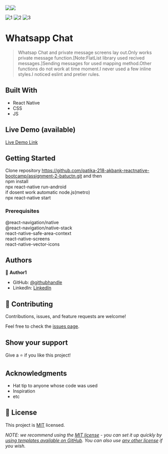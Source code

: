 
![](https://img.shields.io/badge/-ReactNative-blue)![](https://img.shields.io/badge/-JavaScript-yellow)

![1](https://user-images.githubusercontent.com/96943978/186977590-ac3f7ced-d191-4855-bb44-059bdd55bf9f.png)
![2](https://user-images.githubusercontent.com/96943978/186977613-7b2288ab-8c2b-415a-a8c9-9e99cdc1438f.PNG)
![3](https://user-images.githubusercontent.com/96943978/186977666-82d8d952-2611-40cf-81bb-5abc6da69800.PNG)


# Whatsapp Chat

> Whatsap Chat and private message screens lay out.Only works private message function.[Note:FlatList library used recived messages.]Sending messages for used mapping method.Other functions do not work at time moment.I never used a few inline styles.I noticed eslint and pretier rules.


## Built With

- React Native
- CSS
- JS

## Live Demo (available)

[Live Demo Link](https://user-images.githubusercontent.com/96943978/186978912-ef92f987-9ece-409a-912d-aa3b7c04cdb1.mp4)


## Getting Started
Clone repository  https://github.com/patika-218-akbank-reactnative-bootcamp/assignment-2-batuctn.git and then
<br/>
npm install 
<br/>
npx react-native run-android
<br/>
if dosent work automatic node.js(metro)
<br/>
npx react-native start
### Prerequisites

@react-navigation/native
<br/>
@react-navigation/native-stack
<br/>
react-native-safe-area-context
<br/>
react-native-screens
<br/>
react-native-vector-icons

## Authors

👤 **Author1**

- GitHub: [@githubhandle](https://github.com/batuctn)
- LinkedIn: [LinkedIn](https://www.linkedin.com/in/batu%C3%A7etin/)



## 🤝 Contributing

Contributions, issues, and feature requests are welcome!

Feel free to check the [issues page](https://github.com/patika-218-akbank-reactnative-bootcamp/assignment-2-batuctn/issues).

## Show your support

Give a ⭐️ if you like this project!

## Acknowledgments

- Hat tip to anyone whose code was used
- Inspiration
- etc

## 📝 License

This project is [MIT](./LICENSE) licensed.

_NOTE: we recommend using the [MIT license](https://choosealicense.com/licenses/mit/) - you can set it up quickly by [using templates available on GitHub](https://docs.github.com/en/communities/setting-up-your-project-for-healthy-contributions/adding-a-license-to-a-repository). You can also use [any other license](https://choosealicense.com/licenses/) if you wish._
